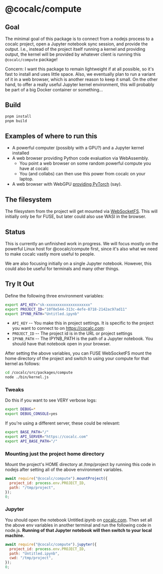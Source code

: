 # @cocalc/compute

## Goal

The minimal goal of this package is to connect from a nodejs process to a cocalc project, open a Jupyter notebook sync session, and provide the output. I.e., instead of the project itself running a kernel and providing output, the kernel will be provided by whatever client is running this `@cocalc/compute` package!

Concern: I want this package to remain lightweight if at all possible, so it's fast to install and uses little space. Also, we eventually plan to run a variant of it in a web browser, which is another reason to keep it small. On the other hand, to offer a really useful Jupyter kernel environment, this will probably be part of a big Docker container or something...

## Build

```sh
pnpm install
pnpm build
```

## Examples of where to run this

- A powerful computer \(possibly with a GPU?\) and a Jupyter kernel installed
- A web browser providing Python code evaluation via WebAssembly.
  - You point a web browser on some random powerful compute you have at cocalc
  - You \(and collabs\) can then use this power from cocalc on your laptop.
- A web browser with WebGPU [providing PyTorch](https://praeclarum.org/2023/05/19/webgpu-torch.html) \(say\).

## The filesystem

The filesystem from the project will get mounted via [WebSocketFS](https://github.com/sagemathinc/websocketfs). This will initially only be for FUSE, but later could also use WASI in the browser.

## Status

This is currently an unfinished work in progress. We will focus mostly on the powerful Linux host for @cocalc/compute first, since it's also what we need to make cocalc vastly more useful to people.

We are also focusing initially on a single Jupyter notebook. However, this could also be useful for terminals and many other things.

## Try It Out

Define the following three environment variables:

```sh
export API_KEY="sk-xxxxxxxxxxxxxxxxxxxx"
export PROJECT_ID="10f0e544-313c-4efe-8718-2142ac97ad11"
export IPYNB_PATH="Untitled.ipynb"
```

- `API_KEY` -- You make this in project settings. It is specific to the project you want to connect to on https://cocalc.com:
- `PROJECT_ID` -- The project id is in the URL or project settings
- `IPYNB_PATH` -- The IPYNB_PATH is the path of a Jupyter notebook. You should have that notebook open in your browser.

After setting the above variables, you can FUSE WebSocketFS mount the
home directory of the project and switch to using your compute for
that kernel as follows:

```sh
cd /cocalc/src/packages/compute
node ./bin/kernel.js
```

### Tweaks

Do this if you want to see VERY verbose logs:

```sh
export DEBUG=*
export DEBUG_CONSOLE=yes
```

If you're using a different server, these could be relevant:

```sh
export BASE_PATH="/"
export API_SERVER="https://cocalc.com"
export API_BASE_PATH="/"
```

### Mounting just the project home directory

Mount the project's HOME directory at /tmp/project by
running this code in nodejs after setting all of the above environment variables.

```js
await require("@cocalc/compute").mountProject({
  project_id: process.env.PROJECT_ID,
  path: "/tmp/project",
});
0;
```

### Jupyter

You should open the notebook Untitled.ipynb on [cocalc.com](http://cocalc.com).
Then set all the above env variables in another terminal and run the following code in node.js. **Running of that Jupyter notebook will then switch to your local machine.**

```js
await require("@cocalc/compute").jupyter({
  project_id: process.env.PROJECT_ID,
  path: "Untitled.ipynb",
  cwd: "/tmp/project",
});
0;
```

